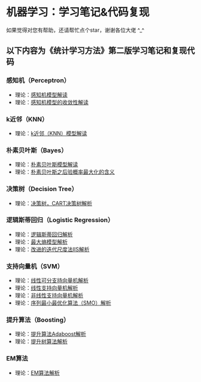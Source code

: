 # 机器学习：学习笔记&代码复现

如果觉得对您有帮助，还请帮忙点个star，谢谢各位大佬 ^_^


## 以下内容为《统计学习方法》第二版学习笔记和复现代码

### 感知机（Perceptron）

- 理论：[感知机模型解读](https://zhuanlan.zhihu.com/p/213772724)
- 理论：[感知机模型的收敛性解读](https://zhuanlan.zhihu.com/p/213905084)

### k近邻（KNN）

- 理论：[k近邻（KNN）模型解读](https://zhuanlan.zhihu.com/p/214165992)

### 朴素贝叶斯（Bayes）

- 理论：[朴素贝叶斯模型解读](https://zhuanlan.zhihu.com/p/215721959)
- 理论：[朴素贝叶斯之后验概率最大化的含义](https://zhuanlan.zhihu.com/p/215897132)

### 决策树（Decision Tree）

- 理论：[决策树，CART决策树解析](https://zhuanlan.zhihu.com/p/222724664)

### 逻辑斯蒂回归（Logistic Regression）

- 理论：[逻辑斯蒂回归解析](https://zhuanlan.zhihu.com/p/231627246)
- 理论：[最大熵模型解析](https://zhuanlan.zhihu.com/p/234442747)
- 理论：[改进的迭代尺度法IIS解析](https://zhuanlan.zhihu.com/p/234553402)

### 支持向量机（SVM）

- 理论：[线性可分支持向量机解析](https://zhuanlan.zhihu.com/p/235266761)
- 理论：[线性支持向量机解析](https://zhuanlan.zhihu.com/p/237540358)
- 理论：[非线性支持向量机解析](https://zhuanlan.zhihu.com/p/240659581)
- 理论：[序列最小最优化算法（SMO）解析](https://zhuanlan.zhihu.com/p/248862271)

### 提升算法（Boosting）

- 理论：[提升算法Adaboost解析](https://zhuanlan.zhihu.com/p/250458152)
- 理论：[提升树算法解析](https://zhuanlan.zhihu.com/p/252398216)

### EM算法

- 理论：[EM算法解析](https://zhuanlan.zhihu.com/p/254871111)
